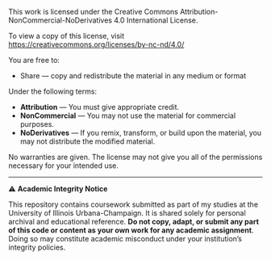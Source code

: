 This work is licensed under the Creative Commons Attribution-NonCommercial-NoDerivatives 4.0 International License.

To view a copy of this license, visit https://creativecommons.org/licenses/by-nc-nd/4.0/

You are free to:
- Share — copy and redistribute the material in any medium or format

Under the following terms:
- **Attribution** — You must give appropriate credit.
- **NonCommercial** — You may not use the material for commercial purposes.
- **NoDerivatives** — If you remix, transform, or build upon the material, you may not distribute the modified material.

No warranties are given. The license may not give you all of the permissions necessary for your intended use.

---

⚠️ **Academic Integrity Notice**

This repository contains coursework submitted as part of my studies at the University of Illinois Urbana-Champaign. It is shared solely for personal archival and educational reference. **Do not copy, adapt, or submit any part of this code or content as your own work for any academic assignment**. Doing so may constitute academic misconduct under your institution’s integrity policies.

